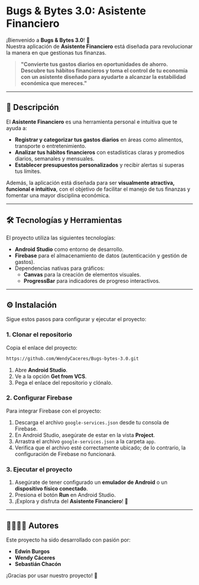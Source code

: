 #  Bugs & Bytes 3.0: Asistente Financiero  

¡Bienvenido a **Bugs & Bytes 3.0**! 🌟  
Nuestra aplicación de **Asistente Financiero** está diseñada para revolucionar la manera en que gestionas tus finanzas.  

> **"Convierte tus gastos diarios en oportunidades de ahorro. Descubre tus hábitos financieros y toma el control de tu economía con un asistente diseñado para ayudarte a alcanzar la estabilidad económica que mereces."**

---

## 🚀 Descripción  

El **Asistente Financiero** es una herramienta personal e intuitiva que te ayuda a:  
- **Registrar y categorizar tus gastos diarios** en áreas como alimentos, transporte o entretenimiento.  
- **Analizar tus hábitos financieros** con estadísticas claras y promedios diarios, semanales y mensuales.  
- **Establecer presupuestos personalizados** y recibir alertas si superas tus límites.  

Además, la aplicación está diseñada para ser **visualmente atractiva, funcional e intuitiva**, con el objetivo de facilitar el manejo de tus finanzas y fomentar una mayor disciplina económica.

---

## 🛠️ Tecnologías y Herramientas  

El proyecto utiliza las siguientes tecnologías:  
- **Android Studio** como entorno de desarrollo.  
- **Firebase** para el almacenamiento de datos (autenticación y gestión de gastos).  
- Dependencias nativas para gráficos:  
  - **Canvas** para la creación de elementos visuales.  
  - **ProgressBar** para indicadores de progreso interactivos.  

---

## ⚙️ Instalación  

Sigue estos pasos para configurar y ejecutar el proyecto:  

### 1. Clonar el repositorio  
Copia el enlace del proyecto:  
```bash
https://github.com/WendyCaceres/Bugs-bytes-3.0.git
```
1. Abre **Android Studio**.
2. Ve a la opción **Get from VCS**.
3. Pega el enlace del repositorio y clónalo.

### 2. Configurar Firebase
Para integrar Firebase con el proyecto:
1. Descarga el archivo `google-services.json` desde tu consola de Firebase.
2. En Android Studio, asegúrate de estar en la vista **Project**.
3. Arrastra el archivo `google-services.json` a la carpeta `app`.
4. Verifica que el archivo esté correctamente ubicado; de lo contrario, la configuración de Firebase no funcionará.

### 3. Ejecutar el proyecto
1. Asegúrate de tener configurado un **emulador de Android** o un **dispositivo físico conectado**.
2. Presiona el botón **Run** en Android Studio.
3. ¡Explora y disfruta del **Asistente Financiero**! 🎉

---

## 👨‍💻👩‍💻 Autores
Este proyecto ha sido desarrollado con pasión por:
- **Edwin Burgos**
- **Wendy Cáceres**
- **Sebastián Chacón**

¡Gracias por usar nuestro proyecto! 🚀

